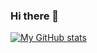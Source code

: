### Hi there 👋

[![My GitHub stats](https://github-readme-stats.vercel.app/api?username=deusde)](https://github.com/anuraghazra/github-readme-stats)



<!--
**DeusDe/DeusDe** is a ✨ _special_ ✨ repository because its `README.md` (this file) appears on your GitHub profile.

Here are some ideas to get you started:

- 🔭 I’m currently working on ...
- 🌱 I’m currently learning ...
- 👯 I’m looking to collaborate on ...
- 🤔 I’m looking for help with ...
- 💬 Ask me about ...
- 📫 How to reach me: ...
- 😄 Pronouns: ...
- ⚡ Fun fact: ...
-->
